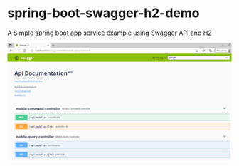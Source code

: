 # spring-boot-swagger-h2-demo
A Simple spring boot app service example using Swagger API and H2

![](./img/swagger-1.PNG)
